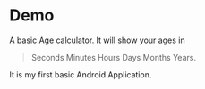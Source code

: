 # Demo
A basic Age calculator. 
It will show your ages in 
 > Seconds
 > Minutes
 > Hours 
 > Days
 > Months
 > Years. 
 
It is my first basic Android Application.
